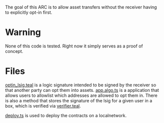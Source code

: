 The goal of this ARC is to allow asset transfers without the receiver having to explicitly opt-in first.

# Warning 
None of this code is tested. Right now it simply serves as a proof of concept.

# Files
[optin_lsig.teal](./contracts/optin_lsig.teal) is a logic signature intended to be signed by the receiver so that another party can opt them into assets. [app.algo.ts](./contracts/app.algo.ts) is a application that allows users to allowlist which addresses are allowed to opt them in. There is also a method that stores the signature of the lsig for a given user in a box, which is verified via [verifier.teal](./contracts/verifier.teal).

[deploy.ts](./deploy.ts) is used to deploy the contracts on a localnetwork.